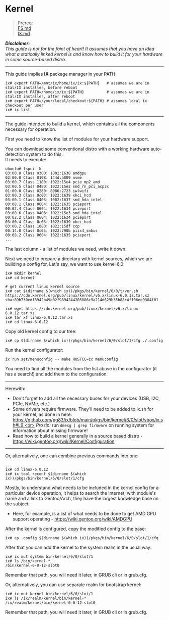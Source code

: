 # Kernel

> Prereq:<br>
> [FS.md](FS.md)<br>
> [IX.md](IX.md)<br>


**_Disclaimer:_**<br>
*This guide is not for the faint of heart! It assumes that you have an idea what a statically linked kernel is and know how to build it for your hardware in some source-based distro.*

---

This guide implies **IX** package manager in your PATH:

```shell
ix# export PATH=/mnt/ix/home/ix/ix:${PATH}   # assumes we are in stal/IX installer, before reboot
ix# export PATH=/home/ix/ix:${PATH}          # assumes we are in stal/IX installer, after reboot
ix# export PATH=/your/local/checkout:${PATH} # assumes local ix checkout per user
ix# ix list
```
---

The guide intended to build a kernel, which contains all the components necessary for operation.

First you need to know the list of modules for your hardware support.

You can download some conventional distro with a working hardware auto-detection system to do this.<br>
It needs to execute:

```shell
ubuntu# lspci -k
03:00.0 Class 0300: 1002:1638 amdgpu
02:00.0 Class 0108: 144d:a809 nvme
03:00.7 Class 1180: 1022:15e4 pcie_mp2_amd
03:00.5 Class 0480: 1022:15e2 snd_rn_pci_acp3x
01:00.0 Class 0280: 8086:2723 iwlwifi
03:00.3 Class 0c03: 1022:1639 xhci_hcd
03:00.1 Class 0403: 1002:1637 snd_hda_intel
00:08.1 Class 0604: 1022:1635 pcieport
00:02.4 Class 0604: 1022:1634 pcieport
03:00.6 Class 0403: 1022:15e3 snd_hda_intel
00:02.2 Class 0604: 1022:1634 pcieport
03:00.4 Class 0c03: 1022:1639 xhci_hcd
03:00.2 Class 1080: 1022:15df ccp
00:14.0 Class 0c05: 1022:790b piix4_smbus
00:08.2 Class 0604: 1022:1635 pcieport
...
```

The last column - a list of modules we need, write it down.

Next we need to prepare a directory with kernel sources, which we are building a config for. Let's say, we want to use kernel 6.0:

```shell
ix# mkdir kernel
ix# cd kernel

# get current linux kernel source
ix# cat $(dirname $(which ix))/pkgs/bin/kernel/6/0/t/ver.sh
https://cdn.kernel.org/pub/linux/kernel/v6.x/linux-6.0.12.tar.xz
sha:89b730edf8942b49e02f9894244205886c9a214d629b35b88c4ff06ee9304f01

ix# wget https://cdn.kernel.org/pub/linux/kernel/v6.x/linux-6.0.12.tar.xz
ix# tar xf linux-6.0.12.tar.xz
ix# cd linux-6.0.12
```

Copy old kernel config to our tree:

```shell
ix# cp $(dirname $(which ix))/pkgs/bin/kernel/6/0/slot/1/cfg ./.config
```

Run the kernel configurator:

```shell
ix run set/menuconfig -- make HOSTCC=cc menuconfig
```

You need to find all the modules from the list above in the configurator (it has a search!) and add them to the configuration.

---
Herewith:

 * Don't forget to add all the necessary buses for your devices (USB, I2C, PCIe, NVMe, etc.)
 * Some drivers require firmware. They'll need to be added to ix.sh for your kernel, as done in here: https://github.com/pg83/ix/blob/main/pkgs/bin/kernel/6/0/slot/vbox/ix.sh#L9.<br>
  *Pro tip:* run `dmesg | grep firmware` on running system for information about missing firmware!
 * Read how to build a kernel generally in a source based distro - https://wiki.gentoo.org/wiki/Kernel/Configuration
---

Or, alternatively, one can combine previous commands into one:

```shell
...
ix# cd linux-6.0.12
ix# ix tool reconf $(dirname $(which ix))/pkgs/bin/kernel/6/0/slot/1/cfg
```

Mostly, to understand what needs to be included in the kernel config for a particular device operation, it helps to search the Internet, with module's name and a link to Gentoo/Arch, they have the largest knowledge base on the subject:

 * Here, for example, is a list of what needs to be done to get AMD GPU support operating - https://wiki.gentoo.org/wiki/AMDGPU

After the kernel is configured, copy the modified config to the base:

```shell
ix# cp .config $(dirname $(which ix))/pkgs/bin/kernel/6/0/slot/1/cfg
```

After that you can add the kernel to the system realm in the usual way:

```shell
ix# ix mut system bin/kernel/6/0/slot/1
ix# ls /bin/kernel-*
/bin/kernel-6-0-12-slot0
```

Remember that path, you will need it later, in GRUB cli or in grub.cfg.

Or, alternatively, you can use separate realm for bootstrap kernel:

```shell
ix# ix mut kernel bin/kernel/6/0/slot/1
ix# ls /ix/realm/kernel/bin/kernel-*
/ix/realm/kernel/bin/kernel-6-0-12-slot0
```

Remember that path, you will need it later, in GRUB cli or in grub.cfg.
